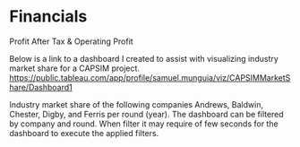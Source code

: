 # Financials
Profit After Tax &amp; Operating Profit

Below is a link to a dashboard I created to assist with visualizing industry market share for a CAPSIM project.
https://public.tableau.com/app/profile/samuel.munguia/viz/CAPSIMMarketShare/Dashboard1

Industry market share of the following companies Andrews, Baldwin, Chester, Digby, and Ferris per round (year). 
The dashboard can be filtered by company and round. When filter it may require of few seconds for the dashboard to execute the applied filters.

